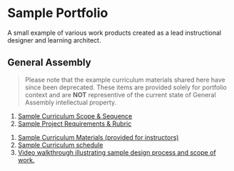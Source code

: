 # Sample Portfolio 

A small example of various work products created as a lead instructional designer and learning architect. 


## General Assembly
> Please note that the example curriculum materials shared here have since been deprecated. These items are provided solely for portfolio context and are **NOT** representive of the current state of General Assembly intellectual property.

1. [Sample Curriculum Scope & Sequence](./GA/sample_curriculum_design-ds.md)
1. [Sample Project Requirements & Rubric](https://gist.github.com/jeff-boykin/2036653aa2b1a020ceb089683d8ed35c)
<!---1. [Sample Lesson Workbook](https://gist.github.com/jeff-boykin/12aa32e3218b4fbabbbeb919163ac583)--->
1. [Sample Curriculum Materials (provided for instructors)](./GA/sample_materials_provided-dsi.md)
1. [Sample Curriculum schedule](./GA/sample_schedule_review_iosi.md)
1. [Video walkthrough illustrating sample design process and scope of work.](https://www.dropbox.com/s/km5k96k5m4aorf3/ID_Portfolio_Demo_Jeff-Boykin_6.17.mov?dl=0)

